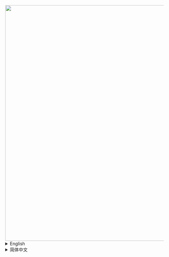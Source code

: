 <div align="center"> <img src="https://github.com/JieningYu/Cabricality/blob/packwiz/1.18.2/fabric/dev/assets/cabricality_banner.png?raw=true" width = 750> </div>

<details><summary>English</summary>
<p>

# Cabricality

[Create: Above and Beyond](https://github.com/simibubi/Above-and-Beyond) but for **Fabric 1.18.2** using **Create 0.5**.

Cabricality aims to port the CAB experience to Fabric, but not 1:1 clone it to Fabric so there're a lot of differences between them.

## Compare Between Original CAB Modpack

- [x] `Update` [Create 0.3.2g → Create 0.5](https://github.com/Creators-of-Create/Create)
- [x] `Update` [TConstruct](https://github.com/SlimeKnights/TinkersConstruct) [→ waiting for this Fabric port by AlphaMode](https://github.com/Alpha-s-Stuff/TinkersConstruct)
- [x] `Change` [Thermal Series](https://github.com/cofh) [→ Industrial Revolution, ](https://github.com/GabrielOlvH/Industrial-Revolution)[Kibe](https://github.com/lucaargolo/kibe)
- [x] `Change` [Advanced Rocketry](https://github.com/Advanced-Rocketry/AdvancedRocketry) [→ Space Dimensions](https://www.curseforge.com/minecraft/mc-mods/moon-and-space-dimensions-fabric)
- [x] `Still` [Applied Energistics 2](https://github.com/AppliedEnergistics/Applied-Energistics-2)

## Features

### Main Thread

- [x] Andesite Machine
- [x] Copper Machine
- [x] Brass Machine
- [x] Zinc Machine
- [x] Invar Machine
- [x] Enderium Machine
- [x] Fluix Machine
- [x] `New` Obsidian Machine

### Special Functions

- [x] Chaotic Alchemy \*_Not fully polished_
- [x] Trading System
- [x] Mad Maths

### Game's Ending

- [x] Starship Building and Launching
- [ ] Space Exploration

### General

- [x] Quests

#### [Is there any problem? Check our Wiki!](https://github.com/JieningYu/Cabricality/wiki)

</p>
</details>

<details><summary>简体中文</summary>
<p>

# Cabricality（CABF）

这是一个基于[机械动力：永无止境（CAB）](https://github.com/simibubi/Above-and-Beyond)的整合包，在**Fabric 1.18.2**运行，并使用**机械动力 0.5。**

我们旨在将 CAB 整合包的体验完整地移植到 Fabric 端。比起复制，我们更倾向于二次创作，所以 CABF 与原版 CAB 整合包有许多不同之处，希望你喜欢。

## CABF 与 CAB 的核心模组对照

- [x] `更新` [Forge 机械动力 0.3.2g → Fabric 机械动力 0.5（开发版）](https://github.com/Creators-of-Create/Create)
- [x] `更新` [匠魂 3](https://github.com/SlimeKnights/TinkersConstruct) [→ 匠魂 3（AlphaMode Fabric 移植）](https://github.com/Alpha-s-Stuff/TinkersConstruct)
- [x] `更换` [热力膨胀](https://github.com/cofh) [→ 工业革命、](https://github.com/GabrielOlvH/Industrial-Revolution)[Kibe](https://github.com/lucaargolo/kibe)
- [x] `更换` [高级火箭](https://github.com/Advanced-Rocketry/AdvancedRocketry) [→ 星际次元](https://www.curseforge.com/minecraft/mc-mods/moon-and-space-dimensions-fabric)
- [x] `不变` [应用能源 2](https://github.com/AppliedEnergistics/Applied-Energistics-2)

## CABF 已经实现的玩法

### 主线内容

- [x] 安山机器
- [x] 铜机器
- [x] 黄铜机器
- [x] 锌机器
- [x] 殷钢机器
- [x] 末影合金机器
- [x] 福鲁伊克斯机器
- [x] `新` 黑曜机器

### 特殊内容

- [x] 混沌炼金（未完善）
- [x] 交易系统
- [x] 数字运算系统

### 大结局

- [x] 建造并发射星舰
- [ ] 探索太空

### 常规

- [x] 任务系统

#### [遇到问题了吗？来看看我们的百科吧！](https://github.com/JieningYu/Cabricality/wiki)

</p>
</details>
